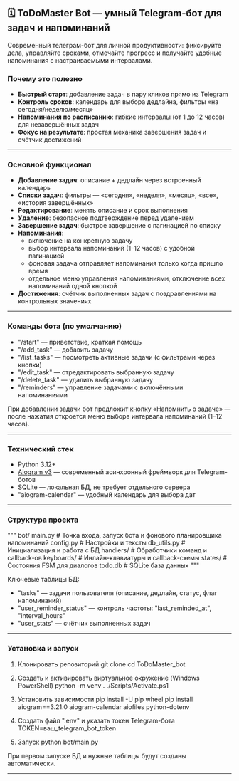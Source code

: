  ## 🗓 ToDoMaster Bot — умный Telegram-бот для задач и напоминаний

Современный телеграм-бот для личной продуктивности: фиксируйте дела, управляйте сроками, отмечайте прогресс и получайте удобные напоминания с настраиваемыми интервалами.

### Почему это полезно
- **Быстрый старт**: добавление задач в пару кликов прямо из Telegram
- **Контроль сроков**: календарь для выбора дедлайна, фильтры «на сегодня/неделю/месяц»
- **Напоминания по расписанию**: гибкие интервалы (от 1 до 12 часов) для незавершённых задач
- **Фокус на результате**: простая механика завершения задач и счётчик достижений

---

### Основной функционал
- **Добавление задач**: описание + дедлайн через встроенный календарь
- **Списки задач**: фильтры — «сегодня», «неделя», «месяц», «все», «история завершённых»
- **Редактирование**: менять описание и срок выполнения
- **Удаление**: безопасное подтверждение перед удалением
- **Завершение задач**: быстрое завершение с пагинацией по списку
- **Напоминания**:
  - включение на конкретную задачу
  - выбор интервала напоминаний (1–12 часов) с удобной пагинацией
  - фоновая задача отправляет напоминания только когда пришло время
  - отдельное меню управления напоминаниями, отключение всех напоминаний одной кнопкой
- **Достижения**: счётчик выполненных задач с поздравлениями на контрольных значениях

---

### Команды бота (по умолчанию)
- "/start" — приветствие, краткая помощь
- "/add_task" — добавить задачу
- "/list_tasks" — посмотреть активные задачи (с фильтрами через кнопки)
- "/edit_task" — отредактировать выбранную задачу
- "/delete_task" — удалить выбранную задачу
- "/reminders" — управление задачами с включёнными напоминаниями

При добавлении задачи бот предложит кнопку «Напомнить о задаче» — после нажатия откроется меню выбора интервала напоминаний (1–12 часов).

---

### Технический стек
- Python 3.12+
- [Aiogram v3](https://docs.aiogram.dev/) — современный асинхронный фреймворк для Telegram-ботов
- SQLite — локальная БД, не требует отдельного сервера
- "aiogram-calendar" — удобный календарь для выбора дат

---

### Структура проекта
"""
bot/
  main.py                # Точка входа, запуск бота и фонового планировщика напоминаний
  config.py              # Настройки и тексты
  db_utils.py            # Инициализация и работа с БД
  handlers/              # Обработчики команд и callback-ов
  keyboards/             # Инлайн-клавиатуры и callback-схемы
  states/                # Состояния FSM для диалогов
  todo.db                # SQLite база данных
"""

Ключевые таблицы БД:
- "tasks" — задачи пользователя (описание, дедлайн, статус, флаг напоминаний)
- "user_reminder_status" — контроль частоты: "last_reminded_at", "interval_hours"
- "user_stats" — счётчик выполненных задач

---

### Установка и запуск
1) Клонировать репозиторий
git clone <repo-url>
cd ToDoMaster_bot

2) Создать и активировать виртуальное окружение (Windows PowerShell)
python -m venv .
./Scripts/Activate.ps1


3) Установить зависимости
pip install -U pip wheel
pip install aiogram==3.21.0 aiogram-calendar aiofiles python-dotenv


4) Создать файл ".env" и указать токен Telegram-бота
TOKEN=ваш_telegram_bot_token


5) Запуск
python bot/main.py


При первом запуске БД и нужные таблицы будут созданы автоматически.

---
